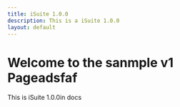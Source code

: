 ```yaml
---
title: iSuite 1.0.0
description: This is a iSuite 1.0.0
layout: default
---
```


# Welcome to the sanmple v1 Pageadsfaf

This is iSuite 1.0.0in docs
